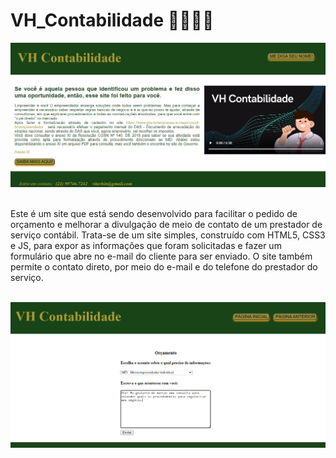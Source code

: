 # VH_Contabilidade 👨🏽‍💼💵
<img src="Site/Imagens/VHpag1.png">

<p><br>Este é um site que está sendo desenvolvido para facilitar o pedido de orçamento e melhorar a divulgação de meio de contato de um prestador de serviço contábil. Trata-se de um site simples, construído com HTML5, CSS3 e JS, para expor as informações que foram solicitadas e fazer um formulário que abre no e-mail do cliente para ser enviado. O site também permite o contato direto, por meio do e-mail e do telefone do prestador do serviço.<p>
<br>
<img src="Site/Imagens/VHpag2.png">
